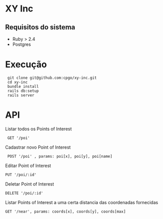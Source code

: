 # XY Inc

## Requisitos do sistema
* Ruby > 2.4
* Postgres

# Execução
 ```
  git clone git@github.com:cpgo/xy-inc.git
  cd xy-inc
  bundle install
  rails db:setup
  rails server
 ```

 # API
 Listar todos os Points of Interest
```
 GET '/poi'
```

Cadastrar novo Point of Interest
```
 POST '/poi' , params: poi[x], poi[y], poi[name]
```
Editar Point of Interest
```
PUT '/poi/:id'
```
Deletar Point of Interest
```
DELETE '/poi/:id'
```
Listar Points of Interest a uma certa distancia das coordenadas fornecidas
```
GET '/near', params: coords[x], coords[y], coords[max]
```